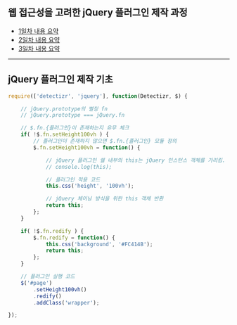 ## 웹 접근성을 고려한 jQuery 플러그인 제작 과정

- [1일차 내용 요약](DOC/DAY01.md)
- [2일차 내용 요약](DOC/DAY02.md)
- [3일차 내용 요약](DOC/DAY03.md)

---

## jQuery 플러그인 제작 기초

```js
require(['detectizr', 'jquery'], function(Detectizr, $) {

    // jQuery.prototype의 별칭 fn
    // jQuery.prototype === jQuery.fn

    // $.fn.{플러그인}이 존재하는지 유무 체크
    if( !$.fn.setHeight100vh ) {
        // 플러그인이 존재하지 않으면 $.fn.{플러그인} 모듈 정의
        $.fn.setHeight100vh = function() {

            // jQuery 플러그인 쉘 내부의 this는 jQuery 인스턴스 객체를 가리킴.
            // console.log(this);

            // 플러그인 적용 코드
            this.css('height', '100vh');

            // jQuery 체이닝 방식을 위한 this 객체 반환
            return this;
        };
    }

    if( !$.fn.redify ) {
        $.fn.redify = function() {
            this.css('background', '#FC414B');
            return this;
        };
    }

    // 플러그인 실행 코드
    $('#page')
        .setHeight100vh()
        .redify()
        .addClass('wrapper');

});
```